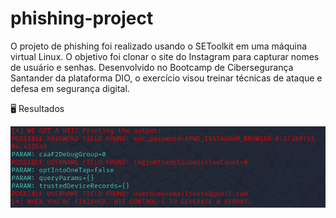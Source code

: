 # phishing-project
O projeto de phishing foi realizado usando o SEToolkit em uma máquina virtual Linux. O objetivo foi clonar o site do Instagram para capturar nomes de usuário e senhas. Desenvolvido no Bootcamp de Cibersegurança Santander da plataforma DIO, o exercício visou treinar técnicas de ataque e defesa em segurança digital.

🖥️ Resultados




![Teste](phisingtest.png)
